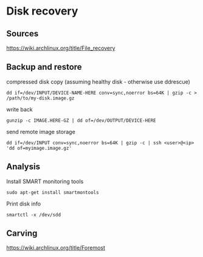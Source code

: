 # Disk recovery

## Sources
https://wiki.archlinux.org/title/File_recovery

## Backup and restore

compressed disk copy (assuming healthy disk - otherwise use ddrescue)
```
dd if=/dev/INPUT/DEVICE-NAME-HERE conv=sync,noerror bs=64K | gzip -c > /path/to/my-disk.image.gz
```

write back
```
gunzip -c IMAGE.HERE-GZ | dd of=/dev/OUTPUT/DEVICE-HERE
```

send remote image storage
```
dd if=/dev/INPUT conv=sync,noerror bs=64K | gzip -c | ssh <user>@<ip> 'dd of=myimage.image.gz'
```


## Analysis

Install SMART monitoring tools
```
sudo apt-get install smartmontools
```

Print disk info
```
smartctl -x /dev/sdd
```

## Carving
https://wiki.archlinux.org/title/Foremost
